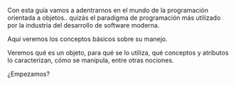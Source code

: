 Con esta guía vamos a adentrarnos en el mundo de la programación orientada a objetos.. quizás el paradigma de programación más utilizado por la industria del desarrollo de software moderna.

Aquí veremos los conceptos básicos sobre su manejo. 

Veremos qué es un objeto, para qué se lo utiliza, qué conceptos y atributos lo caracterizan, cómo se manipula, entre otras nociones.

¿Empezamos?